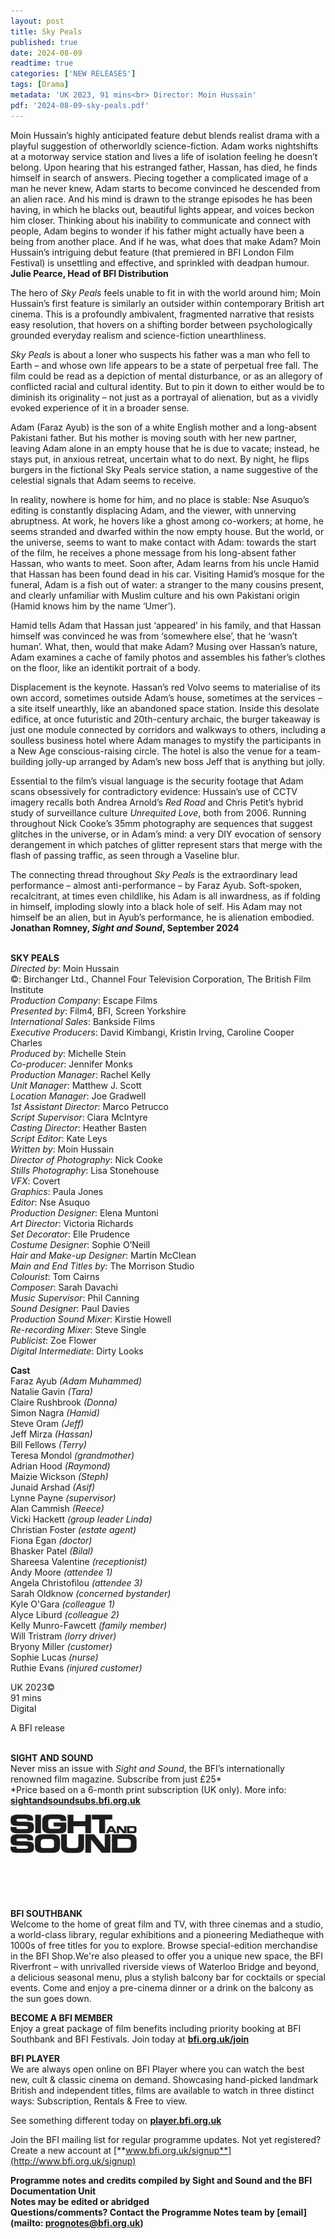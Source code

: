 ```yaml
---
layout: post
title: Sky Peals
published: true
date: 2024-08-09
readtime: true
categories: ['NEW RELEASES']
tags: [Drama]
metadata: 'UK 2023, 91 mins<br> Director: Moin Hussain'
pdf: '2024-08-09-sky-peals.pdf'
---
```


Moin Hussain’s highly anticipated feature debut blends realist drama with a playful suggestion of otherworldly science-fiction. Adam works nightshifts at a motorway service station and lives a life of isolation feeling he doesn’t belong. Upon hearing that his estranged father, Hassan, has died, he finds himself in search of answers. Piecing together a complicated image of a man he never knew, Adam starts to become convinced he descended from an alien race. And his mind is drawn to the strange episodes he has been having, in which he blacks out, beautiful lights appear, and voices beckon him closer. Thinking about his inability to communicate and connect with people, Adam begins to wonder if his father might actually have been a being from another place. And if he was, what does that make Adam? Moin Hussain’s intriguing debut feature (that premiered in BFI London Film Festival) is unsettling and effective, and sprinkled with deadpan humour.  
**Julie Pearce, Head of BFI Distribution**

The hero of _Sky Peals_ feels unable to fit in with the world around him; Moin Hussain’s first feature is similarly an outsider within contemporary British art cinema. This is a profoundly ambivalent, fragmented narrative that resists easy resolution, that hovers on a shifting border between psychologically grounded everyday realism and science-fiction unearthliness.

_Sky Peals_ is about a loner who suspects his father was a man who fell to Earth – and whose own life appears to be a state of perpetual free fall. The film could be read as a depiction of mental disturbance, or as an allegory of conflicted racial and cultural identity. But to pin it down to either would be to diminish its originality – not just as a portrayal of alienation, but as a vividly evoked experience of it in a broader sense.

Adam (Faraz Ayub) is the son of a white English mother and a long-absent Pakistani father. But his mother is moving south with her new partner, leaving Adam alone in an empty house that he is due to vacate; instead, he stays put, in anxious retreat, uncertain what to do next. By night, he flips burgers in the fictional Sky Peals service station, a name suggestive of the celestial signals that Adam seems to receive.

In reality, nowhere is home for him, and no place is stable: Nse Asuquo’s editing is constantly displacing Adam, and the viewer, with unnerving abruptness. At work, he hovers like a ghost among co-workers; at home, he seems stranded and dwarfed within the now empty house. But the world, or the universe, seems to want to make contact with Adam: towards the start of the film, he receives a phone message from his long-absent father Hassan, who wants to meet. Soon after, Adam learns from his uncle Hamid that Hassan has been found dead in his car. Visiting Hamid’s mosque for the funeral, Adam is a fish out of water: a stranger to the many cousins present, and clearly unfamiliar with Muslim culture and his own Pakistani origin (Hamid knows him by the name ‘Umer’).

Hamid tells Adam that Hassan just ‘appeared’ in his family, and that Hassan himself was convinced he was from ‘somewhere else’, that he ‘wasn’t human’. What, then, would that make Adam? Musing over Hassan’s nature, Adam examines a cache of family photos and assembles his father’s clothes on the floor, like an identikit portrait of a body.

Displacement is the keynote. Hassan’s red Volvo seems to materialise of its own accord, sometimes outside Adam’s house, sometimes at the services – a site itself unearthly, like an abandoned space station. Inside this desolate edifice, at once futuristic and 20th-century archaic, the burger takeaway is just one module connected by corridors and walkways to others, including a soulless business hotel where Adam manages to mystify the participants in a New Age conscious-raising circle. The hotel is also the venue for a team-building jolly-up arranged by Adam’s new boss Jeff that is anything but jolly.

Essential to the film’s visual language is the security footage that Adam scans obsessively for contradictory evidence: Hussain’s use of CCTV imagery recalls both Andrea Arnold’s _Red Road_ and Chris Petit’s hybrid study of surveillance culture _Unrequited Love_, both from 2006. Running throughout Nick Cooke’s 35mm photography are sequences that suggest glitches in the universe, or in Adam’s mind: a very DIY evocation of sensory derangement in which patches of glitter represent stars that merge with the flash of passing traffic, as seen through a Vaseline blur.

The connecting thread throughout _Sky Peals_ is the extraordinary lead performance – almost anti-performance – by Faraz Ayub. Soft-spoken, recalcitrant, at times even childlike, his Adam is all inwardness, as if folding in himself, imploding slowly into a black hole of self. His Adam may not himself be an alien, but in Ayub’s performance, he is alienation embodied.  
**Jonathan Romney, _Sight and Sound_, September 2024**
<br><br>

**SKY PEALS**  
_Directed by_: Moin Hussain  
©: Birchanger Ltd., Channel Four Television Corporation, The British Film Institute  
_Production Company_: Escape Films  
_Presented by_: Film4, BFI, Screen Yorkshire  
_International Sales_: Bankside Films  
_Executive Producers_: David Kimbangi, Kristin Irving, Caroline Cooper Charles  
_Produced by_: Michelle Stein  
_Co-producer_: Jennifer Monks  
_Production Manager_: Rachel Kelly  
_Unit Manager_: Matthew J. Scott  
_Location Manager_: Joe Gradwell  
_1st Assistant Director_: Marco Petrucco  
_Script Supervisor_: Ciara McIntyre  
_Casting Director_: Heather Basten  
_Script Editor_: Kate Leys  
_Written by_: Moin Hussain  
_Director of Photography_: Nick Cooke  
_Stills Photography_: Lisa Stonehouse  
_VFX_: Covert  
_Graphics_: Paula Jones  
_Editor_: Nse Asuquo  
_Production Designer_: Elena Muntoni  
_Art Director_: Victoria Richards  
_Set Decorator_: Elle Prudence  
_Costume Designer_: Sophie O’Neill  
_Hair and Make-up Designer_: Martin McClean  
_Main and End Titles by_: The Morrison Studio  
_Colourist_: Tom Cairns  
_Composer_: Sarah Davachi  
_Music Supervisor_: Phil Canning  
_Sound Designer_: Paul Davies  
_Production Sound Mixer_: Kirstie Howell  
_Re-recording Mixer_: Steve Single  
_Publicist_: Zoe Flower  
_Digital Intermediate_: Dirty Looks

**Cast**  
Faraz Ayub _(Adam Muhammed)_  
Natalie Gavin _(Tara)_  
Claire Rushbrook _(Donna)_  
Simon Nagra _(Hamid)_  
Steve Oram _(Jeff)_  
Jeff Mirza _(Hassan)_  
Bill Fellows _(Terry)_  
Teresa Mondol _(grandmother)_  
Adrian Hood _(Raymond)_  
Maizie Wickson _(Steph)_  
Junaid Arshad _(Asif)_  
Lynne Payne _(supervisor)_  
Alan Cammish _(Reece)_  
Vicki Hackett _(group leader Linda)_  
Christian Foster _(estate agent)_  
Fiona Egan _(doctor)_  
Bhasker Patel _(Bilal)_  
Shareesa Valentine _(receptionist)_  
Andy Moore _(attendee 1)_  
Angela Christofilou _(attendee 3)_  
Sarah Oldknow _(concerned bystander)_  
Kyle O'Gara _(colleague 1)_  
Alyce Liburd _(colleague 2)_  
Kelly Munro-Fawcett _(family member)_  
Will Tristram _(lorry driver)_  
Bryony Miller _(customer)_  
Sophie Lucas _(nurse)_  
Ruthie Evans _(injured customer)_

UK 2023©  
91 mins  
Digital

A BFI release
<br><br>

**SIGHT AND SOUND**<br>
Never miss an issue with _Sight and Sound_, the BFI’s internationally renowned film magazine. Subscribe from just £25*<br>
*Price based on a 6-month print subscription (UK only). More info: [**sightandsoundsubs.bfi.org.uk**](https://sightandsoundsubs.bfi.org.uk/subscribe)

<img style="float: left;" src="/img/sight-and-sound.jpg" width="40%" height="40%"><br><br><br><br><br><br><br><br>

**BFI SOUTHBANK**  
Welcome to the home of great film and TV, with three cinemas and a studio, a world-class library, regular exhibitions and a pioneering Mediatheque with 1000s of free titles for you to explore. Browse special-edition merchandise in the BFI Shop.We&#39;re also pleased to offer you a unique new space, the BFI Riverfront – with unrivalled riverside views of Waterloo Bridge and beyond, a delicious seasonal menu, plus a stylish balcony bar for cocktails or special events. Come and enjoy a pre-cinema dinner or a drink on the balcony as the sun goes down.  

**BECOME A BFI MEMBER**  
Enjoy a great package of film benefits including priority booking at BFI Southbank and BFI Festivals. Join today at [**bfi.org.uk/join**](http://www.bfi.org.uk/join)  

**BFI PLAYER**  
 We are always open online on BFI Player where you can watch the best new, cult &amp; classic cinema on demand. Showcasing hand-picked landmark British and independent titles, films are available to watch in three distinct ways: Subscription, Rentals &amp; Free to view.  

See something different today on [**player.bfi.org.uk**](https://player.bfi.org.uk)  

Join the BFI mailing list for regular programme updates. Not yet registered? Create a new account at [**www.bfi.org.uk/signup**](http://www.bfi.org.uk/signup)

**Programme notes and credits compiled by Sight and Sound and the BFI Documentation Unit  
Notes may be edited or abridged  
Questions/comments? Contact the Programme Notes team by [email](mailto: prognotes@bfi.org.uk)**


<!--stackedit_data:
eyJoaXN0b3J5IjpbLTIxMjU0OTg2NTRdfQ==
-->
